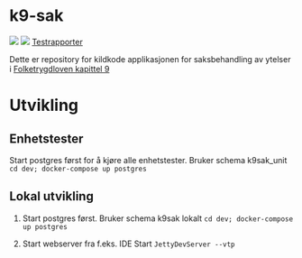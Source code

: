 # k9-sak

![](https://github.com/navikt/k9-sak/workflows/Bygg%20og%20deploy/badge.svg) ![](https://github.com/navikt/k9-verdikjede/workflows/Tester%20saksbehandling/badge.svg)
[Testrapporter](https://navikt.github.io/k9-verdikjede/)

Dette er repository for kildkode applikasjonen for saksbehandling av ytelser i [Folketrygdloven kapittel 9](https://lovdata.no/dokument/NL/lov/1997-02-28-19/KAPITTEL_5-5#%C2%A79-1)

# Utvikling
   
## Enhetstester
Start postgres først for å kjøre alle enhetstester. Bruker schema k9sak_unit
`cd dev; docker-compose up postgres`

## Lokal utvikling
1. Start postgres først. Bruker schema k9sak lokalt
   `cd dev; docker-compose up postgres`

2. Start webserver fra f.eks. IDE
   Start `JettyDevServer --vtp` 

